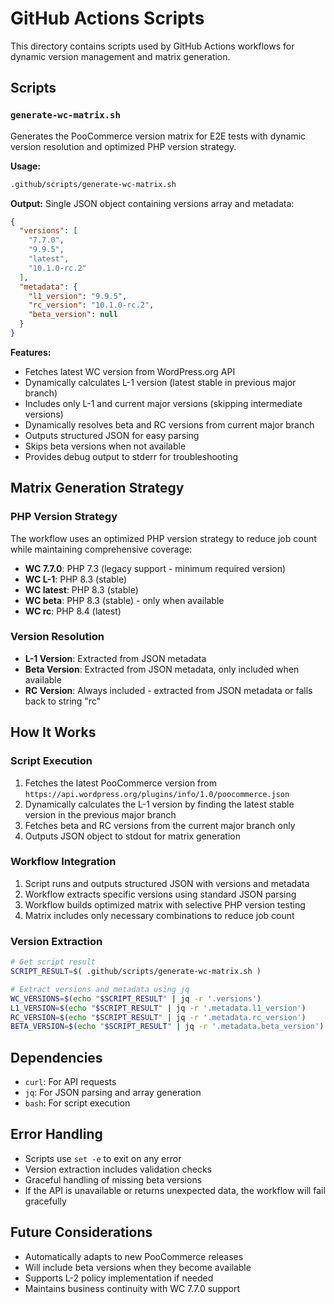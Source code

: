 # GitHub Actions Scripts

This directory contains scripts used by GitHub Actions workflows for dynamic version management and matrix generation.

## Scripts

### `generate-wc-matrix.sh`

Generates the PooCommerce version matrix for E2E tests with dynamic version resolution and optimized PHP version strategy.

**Usage:**

```bash
.github/scripts/generate-wc-matrix.sh
```

**Output:**
Single JSON object containing versions array and metadata:

```json
{
  "versions": [
    "7.7.0",
    "9.9.5",
    "latest",
    "10.1.0-rc.2"
  ],
  "metadata": {
    "l1_version": "9.9.5",
    "rc_version": "10.1.0-rc.2",
    "beta_version": null
  }
}
```

**Features:**

- Fetches latest WC version from WordPress.org API
- Dynamically calculates L-1 version (latest stable in previous major branch)
- Includes only L-1 and current major versions (skipping intermediate versions)
- Dynamically resolves beta and RC versions from current major branch
- Outputs structured JSON for easy parsing
- Skips beta versions when not available
- Provides debug output to stderr for troubleshooting

## Matrix Generation Strategy

### PHP Version Strategy

The workflow uses an optimized PHP version strategy to reduce job count while maintaining comprehensive coverage:

- **WC 7.7.0**: PHP 7.3 (legacy support - minimum required version)
- **WC L-1**: PHP 8.3 (stable)
- **WC latest**: PHP 8.3 (stable)
- **WC beta**: PHP 8.3 (stable) - only when available
- **WC rc**: PHP 8.4 (latest)

### Version Resolution

- **L-1 Version**: Extracted from JSON metadata
- **Beta Version**: Extracted from JSON metadata, only included when available
- **RC Version**: Always included - extracted from JSON metadata or falls back to string "rc"

## How It Works

### Script Execution

1. Fetches the latest PooCommerce version from `https://api.wordpress.org/plugins/info/1.0/poocommerce.json`
2. Dynamically calculates the L-1 version by finding the latest stable version in the previous major branch
3. Fetches beta and RC versions from the current major branch only
4. Outputs JSON object to stdout for matrix generation

### Workflow Integration

1. Script runs and outputs structured JSON with versions and metadata
2. Workflow extracts specific versions using standard JSON parsing
3. Workflow builds optimized matrix with selective PHP version testing
4. Matrix includes only necessary combinations to reduce job count

### Version Extraction

```bash
# Get script result
SCRIPT_RESULT=$( .github/scripts/generate-wc-matrix.sh )

# Extract versions and metadata using jq
WC_VERSIONS=$(echo "$SCRIPT_RESULT" | jq -r '.versions')
L1_VERSION=$(echo "$SCRIPT_RESULT" | jq -r '.metadata.l1_version')
RC_VERSION=$(echo "$SCRIPT_RESULT" | jq -r '.metadata.rc_version')
BETA_VERSION=$(echo "$SCRIPT_RESULT" | jq -r '.metadata.beta_version')
```

## Dependencies

- `curl`: For API requests
- `jq`: For JSON parsing and array generation
- `bash`: For script execution

## Error Handling

- Scripts use `set -e` to exit on any error
- Version extraction includes validation checks
- Graceful handling of missing beta versions
- If the API is unavailable or returns unexpected data, the workflow will fail gracefully

## Future Considerations

- Automatically adapts to new PooCommerce releases
- Will include beta versions when they become available
- Supports L-2 policy implementation if needed
- Maintains business continuity with WC 7.7.0 support
